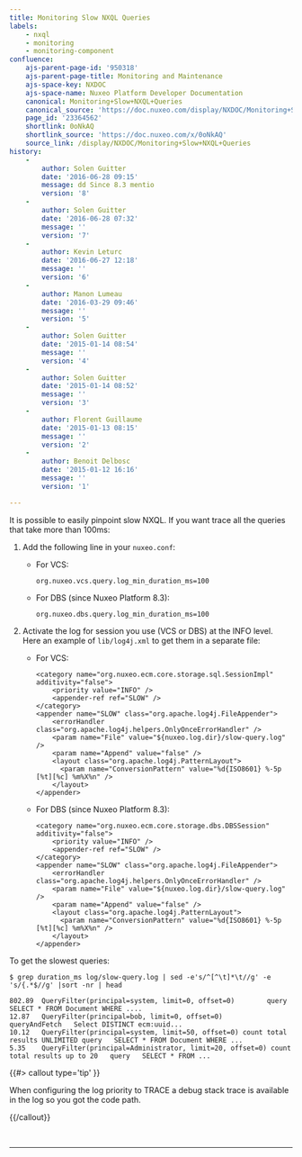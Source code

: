 ```yaml
---
title: Monitoring Slow NXQL Queries
labels:
    - nxql
    - monitoring
    - monitoring-component
confluence:
    ajs-parent-page-id: '950318'
    ajs-parent-page-title: Monitoring and Maintenance
    ajs-space-key: NXDOC
    ajs-space-name: Nuxeo Platform Developer Documentation
    canonical: Monitoring+Slow+NXQL+Queries
    canonical_source: 'https://doc.nuxeo.com/display/NXDOC/Monitoring+Slow+NXQL+Queries'
    page_id: '23364562'
    shortlink: 0oNkAQ
    shortlink_source: 'https://doc.nuxeo.com/x/0oNkAQ'
    source_link: /display/NXDOC/Monitoring+Slow+NXQL+Queries
history:
    - 
        author: Solen Guitter
        date: '2016-06-28 09:15'
        message: dd Since 8.3 mentio
        version: '8'
    - 
        author: Solen Guitter
        date: '2016-06-28 07:32'
        message: ''
        version: '7'
    - 
        author: Kevin Leturc
        date: '2016-06-27 12:18'
        message: ''
        version: '6'
    - 
        author: Manon Lumeau
        date: '2016-03-29 09:46'
        message: ''
        version: '5'
    - 
        author: Solen Guitter
        date: '2015-01-14 08:54'
        message: ''
        version: '4'
    - 
        author: Solen Guitter
        date: '2015-01-14 08:52'
        message: ''
        version: '3'
    - 
        author: Florent Guillaume
        date: '2015-01-13 08:15'
        message: ''
        version: '2'
    - 
        author: Benoit Delbosc
        date: '2015-01-12 16:16'
        message: ''
        version: '1'

---
```

It is possible to easily pinpoint slow NXQL. If you want trace all the queries that take more than 100ms:

1.  Add the following line in your `nuxeo.conf`:

    *   For VCS:

        ```
        org.nuxeo.vcs.query.log_min_duration_ms=100

        ```

    *   For DBS (since Nuxeo Platform 8.3):&nbsp;

        ```
        org.nuxeo.dbs.query.log_min_duration_ms=100

        ```

2.  Activate the log for session you use (VCS or DBS)&nbsp;at the INFO level.
    Here an example of `lib/log4j.xml` to get them in a separate file:

    *   For VCS:

        ```
        <category name="org.nuxeo.ecm.core.storage.sql.SessionImpl" additivity="false">
            <priority value="INFO" />
            <appender-ref ref="SLOW" />
        </category>
        <appender name="SLOW" class="org.apache.log4j.FileAppender">
            <errorHandler class="org.apache.log4j.helpers.OnlyOnceErrorHandler" />
            <param name="File" value="${nuxeo.log.dir}/slow-query.log" />
            <param name="Append" value="false" />
            <layout class="org.apache.log4j.PatternLayout">
              <param name="ConversionPattern" value="%d{ISO8601} %-5p [%t][%c] %m%X%n" />
            </layout>
        </appender>
        ```

    *   For DBS (since Nuxeo Platform 8.3):

        ```
        <category name="org.nuxeo.ecm.core.storage.dbs.DBSSession" additivity="false">
            <priority value="INFO" />
            <appender-ref ref="SLOW" />
        </category>
        <appender name="SLOW" class="org.apache.log4j.FileAppender">
            <errorHandler class="org.apache.log4j.helpers.OnlyOnceErrorHandler" />
            <param name="File" value="${nuxeo.log.dir}/slow-query.log" />
            <param name="Append" value="false" />
            <layout class="org.apache.log4j.PatternLayout">
              <param name="ConversionPattern" value="%d{ISO8601} %-5p [%t][%c] %m%X%n" />
            </layout>
        </appender>
        ```

To get the slowest queries:

```
$ grep duration_ms log/slow-query.log | sed -e's/^[^\t]*\t//g' -e 's/{.*$//g' |sort -nr | head

802.89  QueryFilter(principal=system, limit=0, offset=0)        query   SELECT * FROM Document WHERE ....
12.87   QueryFilter(principal=bob, limit=0, offset=0)        queryAndFetch   Select DISTINCT ecm:uuid...
10.12   QueryFilter(principal=system, limit=50, offset=0) count total results UNLIMITED query   SELECT * FROM Document WHERE ...
5.35    QueryFilter(principal=Administrator, limit=20, offset=0) count total results up to 20   query   SELECT * FROM ...

```

{{#> callout type='tip' }}

When configuring the log priority to TRACE a debug stack trace is available in the log so you got the code path.

{{/callout}}

&nbsp;

* * *